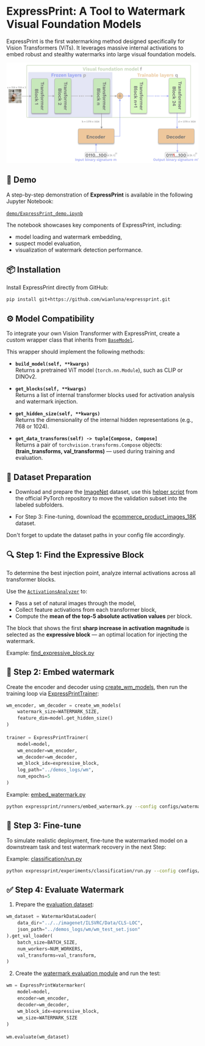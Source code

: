 # ExpressPrint: A Tool to Watermark Visual Foundation Models

ExpressPrint is the first watermarking method designed specifically for Vision Transformers (ViTs). It leverages massive internal activations to embed robust and stealthy watermarks into large visual foundation models.

<p align="center">
  <img src="assets/expressprint_schema.jpeg" alt="ExpressPrint Overview" />
</p>

## 📓 Demo

A step-by-step demonstration of **ExpressPrint** is available in the following Jupyter Notebook:

[`demo/ExpressPrint_demo.ipynb`](demo/ExpressPrint_demo.ipynb)

The notebook showcases key components of ExpressPrint, including:
- model loading and watermark embedding,
- suspect model evaluation,
- visualization of watermark detection performance.

## 📦 Installation
Install ExpressPrint directly from GitHub:
```bash
pip install git+https://github.com/wianluna/expressprint.git
```

## ⚙️ Model Compatibility

To integrate your own Vision Transformer with ExpressPrint, create a custom wrapper class that inherits from [`BaseModel`](./expressprint/models/model_pattern.py).

This wrapper should implement the following methods:

- **`build_model(self, **kwargs)`**  
  Returns a pretrained ViT model (`torch.nn.Module`), such as CLIP or DINOv2.

- **`get_blocks(self, **kwargs)`**  
  Returns a list of internal transformer blocks used for activation analysis and watermark injection.

- **`get_hidden_size(self, **kwargs)`**  
  Returns the dimensionality of the internal hidden representations (e.g., 768 or 1024).

- **`get_data_transforms(self) -> tuple[Compose, Compose]`**  
  Returns a pair of `torchvision.transforms.Compose` objects:  
  **(train_transforms, val_transforms)** — used during training and evaluation.


## 📁 Dataset Preparation
* Download and prepare the [ImageNet](https://www.image-net.org/index.php) dataset, use this [helper script](https://raw.githubusercontent.com/soumith/imagenetloader.torch/master/valprep.sh) from the official PyTorch repository to move the validation subset into the labeled subfolders.

* For Step 3: Fine-tuning, download the [ecommerce_product_images_18K](https://www.kaggle.com/datasets/fatihkgg/ecommerce-product-images-18k) dataset.

Don't forget to update the dataset paths in your config file accordingly.

## 🔍 Step 1: Find the Expressive Block

To determine the best injection point, analyze internal activations across all transformer blocks.

Use the [`ActivationsAnalyzer`](./expressprint/methods/massive_activations.py) to:
- Pass a set of natural images through the model,
- Collect feature activations from each transformer block,
- Compute the **mean of the top-5 absolute activation values** per block.

The block that shows the first **sharp increase in activation magnitude** is selected as the **expressive block** — an optimal location for injecting the watermark.

Example: [find_expressive_block.py](./expressprint/runners/find_expressive_block.py)


## 🔧 Step 2: Embed watermark

Create the encoder and decoder using [create_wm_models](./expressprint/models/), then run the training loop via [ExpressPrintTrainer](./expressprint/trainers/wm_trainer.py):

```python
wm_encoder, wm_decoder = create_wm_models(
    watermark_size=WATERMARK_SIZE,
    feature_dim=model.get_hidden_size()
)

trainer = ExpressPrintTrainer(
    model=model,
    wm_encoder=wm_encoder,
    wm_decoder=wm_decoder,
    wm_block_idx=expressive_block,
    log_path="../demos_logs/wm",
    num_epochs=5
)
```
Example: [embed_watermark.py](./expressprint/runners/embed_watermark.py)
```bash
python expressprint/runners/embed_watermark.py --config configs/watermarking/expressprint_clip.yaml
```

## 🔄 Step 3: Fine-tune

To simulate realistic deployment, fine-tune the watermarked model on a downstream task and test watermark recovery in the next Step:

Example: [classification/run.py](./expressprint/experiments/classification/run.py)
```bash
python expressprint/experiments/classification/run.py --config configs/finetuning/ecommerce_cosine.yaml
```

## ✅ Step 4: Evaluate Watermark

1. Prepare the [evaluation dataset](./expressprint/datasets/wm_dataset.py):

```python
wm_dataset = WatermarkDataLoader(
    data_dir="../../imagenet/ILSVRC/Data/CLS-LOC",
    json_path="../demos_logs/wm/wm_test_set.json"
).get_val_loader(
    batch_size=BATCH_SIZE,
    num_workers=NUM_WORKERS,
    val_transforms=val_transform,
)
```

2. Create the [watermark evaluation module](./expressprint/methods/expressprint.py) and run the test:
```python
wm = ExpressPrintWatermarker(
    model=model,
    encoder=wm_encoder,
    decoder=wm_decoder,
    wm_block_idx=expressive_block,
    wm_size=WATERMARK_SIZE
)

wm.evaluate(wm_dataset)
```
